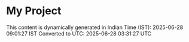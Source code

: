 # My Project

This content is dynamically generated in Indian Time (IST): 2025-06-28 09:01:27 IST
Converted to UTC: 2025-06-28 03:31:27 UTC

